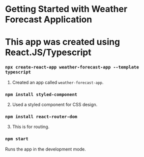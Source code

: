 # Getting Started with Weather Forecast Application

# This app was created using React.JS/Typescript

### `npx create-react-app weather-forecast-app --template typescript`

1. Created an app called `weather-forecast-app`.

### `npm install styled-component`

2. Used a styled component for CSS design.

### `npm install react-router-dom`

3. This is for routing.

### `npm start`

Runs the app in the development mode.
